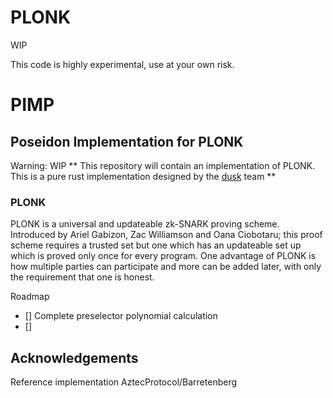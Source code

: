 # PLONK

WIP

This code is highly experimental, use at your own risk.
 # PIMP
## Poseidon Implementation for PLONK 
Warning: WIP
** This repository will contain an implementation of PLONK. This is a pure rust implementation designed by the [dusk](https://dusk.network) team ** 

### PLONK
PLONK is a universal and updateable zk-SNARK proving scheme. Introduced by Ariel Gabizon, Zac Williamson and Oana Ciobotaru; this proof scheme requires a trusted set but one which has an updateable set up which is proved only once for every program. One advantage of PLONK is how multiple parties can participate and more can be added later, with only the requirement that one is honest.  

Roadmap 
- [] Complete preselector polynomial calculation
- [] 

## Acknowledgements
Reference implementation AztecProtocol/Barretenberg
